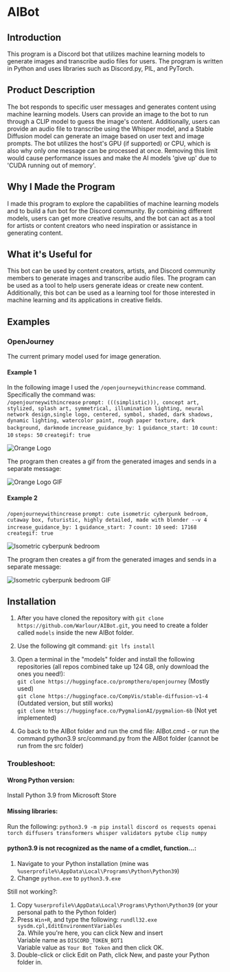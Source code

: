 # AIBot

## Introduction
This program is a Discord bot that utilizes machine learning models to generate images and transcribe audio files for users. The program is written in Python and uses libraries such as Discord.py, PIL, and PyTorch.

## Product Description
The bot responds to specific user messages and generates content using machine learning models. Users can provide an image to the bot to run through a CLIP model to guess the image's content. Additionally, users can provide an audio file to transcribe using the Whisper model, and a Stable Diffusion model can generate an image based on user text and image prompts. The bot utilizes the host's GPU (if supported) or CPU, which is also why only one message can be processed at once. Removing this limit would cause performance issues and make the AI models 'give up' due to 'CUDA running out of memory'.

## Why I Made the Program
I made this program to explore the capabilities of machine learning models and to build a fun bot for the Discord community. By combining different models, users can get more creative results, and the bot can act as a tool for artists or content creators who need inspiration or assistance in generating content.

## What it's Useful for
This bot can be used by content creators, artists, and Discord community members to generate images and transcribe audio files. The program can be used as a tool to help users generate ideas or create new content. Additionally, this bot can be used as a learning tool for those interested in machine learning and its applications in creative fields.

## Examples
### OpenJourney
The current primary model used for image generation.
#### Example 1
In the following image I used the `/openjourneywithincrease` command.
Specifically the command was:  
`/openjourneywithincrease` `prompt: (((simplistic))), concept art, stylized, splash art, symmetrical, illumination lighting, neural network design,single logo, centered, symbol, shaded, dark shadows, dynamic lighting, watercolor paint, rough paper texture, dark background, darkmode` `increase_guidance_by: 1` `guidance_start: 10` `count: 10` `steps: 50` `creategif: true`

![Orange Logo](https://github.com/Warlour/AIBot/blob/assets/output1.png?raw=true)

The program then creates a gif from the generated images and sends in a separate message:

![Orange Logo GIF](https://github.com/Warlour/AIBot/blob/assets/output1.gif?raw=true)

#### Example 2
`/openjourneywithincrease` `prompt: cute isometric cyberpunk bedroom, cutaway box, futuristic, highly detailed, made with blender --v 4` `increase_guidance_by: 1` `guidance_start: 7` `count: 10` `seed: 17168` `creategif: true`

![Isometric cyberpunk bedroom](https://github.com/Warlour/AIBot/blob/assets/output2.png?raw=true)

The program then creates a gif from the generated images and sends in a separate message:

![Isometric cyberpunk bedroom GIF](https://github.com/Warlour/AIBot/blob/assets/output2.gif?raw=true)

## Installation

1. After you have cloned the repository with `git clone https://github.com/Warlour/AIBot.git`, you need to create a folder called `models` inside the new AIBot folder.

2. Use the following git command: `git lfs install`

3. Open a terminal in the "models" folder and install the following repositories (all repos combined take up 124 GB, only download the ones you need!):  
    ​	`git clone https://huggingface.co/prompthero/openjourney` (Mostly used)  
    ​	`git clone https://huggingface.co/CompVis/stable-diffusion-v1-4` (Outdated version, but still works)  
    ​	`git clone https://huggingface.co/PygmalionAI/pygmalion-6b` (Not yet implemented)  

4. Go back to the AIBot folder and run the cmd file: AIBot.cmd - or run the command python3.9 src/command.py from the AIBot folder (cannot be run from the src folder)

### Troubleshoot:  
#### Wrong Python version:  
Install Python 3.9 from Microsoft Store  

#### Missing libraries:  
Run the following: `python3.9 -m pip install discord os requests openai torch diffusers transformers whisper validators pytube clip numpy`

#### python3.9 is not recognized as the name of a cmdlet, function...:  
1. Navigate to your Python installation (mine was `%userprofile%\AppData\Local\Programs\Python\Python39`)  
2. Change `python.exe` to `python3.9.exe`  
	

Still not working?:  
1. Copy `%userprofile%\AppData\Local\Programs\Python\Python39` (or your personal path to the Python folder)  
2. Press `Win+R`, and type the following: `rundll32.exe sysdm.cpl,EditEnvironmentVariables`  
    2a. While you're here, you can click New and insert  
        Variable name as `DISCORD_TOKEN_BOT1`  
        Variable value as `Your Bot Token` and then click OK.   
3. Double-click or click Edit on Path, click New, and paste your Python folder in.  
